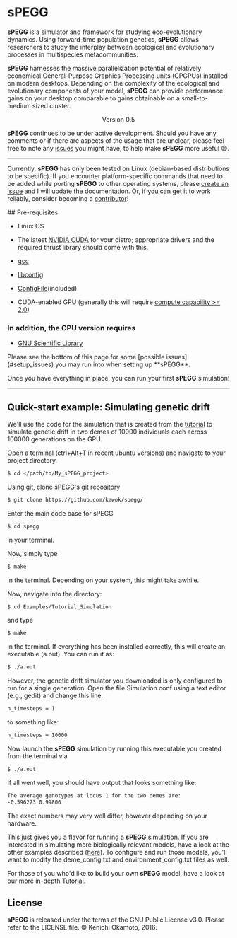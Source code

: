 # sPEGG


**sPEGG** is a simulator and framework for studying eco-evolutionary dynamics. Using forward-time population genetics, **sPEGG** allows researchers to study the interplay between ecological and evolutionary processes in multispecies metacommunities.

 **sPEGG** harnesses the massive parallelization potential of relatively economical General-Purpose Graphics Processing units (GPGPUs) installed on modern desktops. Depending on the complexity of the ecological and evolutionary components of your model, **sPEGG** can provide performance gains on your desktop comparable to gains obtainable on a small-to-medium sized cluster.

<center> Version 0.5 </center>

**sPEGG** continues to be under active development. Should you have any comments or if there are aspects of the usage that are unclear, please feel free to note any [issues](https://github.com/kewok/spegg/issues) you might have, to help make **sPEGG** more useful :smile:.

---


Currently, **sPEGG** has only been tested on Linux (debian-based distributions to be specific). If you encounter platform-specific commands that need to be added while porting **sPEGG** to other operating systems, please [create an issue](https://github.com/kewok/spegg/issues) and I will update the documentation. Or, if you can get it to work reliably, consider becoming a [contributor](https://github.com/kewok/spegg/contributors)!

<a name="prereqs">
## Pre-requisites
</a>

  * Linux OS

  * The latest [NVIDIA CUDA](https://developer.nvidia.com/cuda-downloads) for your distro; appropriate drivers and the required thrust library should come with this.
  
  * [gcc](https://gcc.gnu.org/)
  
  * [libconfig](http://www.hyperrealm.com/libconfig/)
  
  * [ConfigFile](http://ai.stanford.edu/~gal/Code/FindMotifs/ConfigFile.h)(included)
  
  * CUDA-enabled GPU (generally this will require [compute capability >= 2.0](http://en.wikipedia.org/wiki/CUDA#Supported_GPUs))
  
### In addition, the CPU version requires

  * [GNU Scientific Library](http://www.gnu.org/software/gsl/)
</a>  
Please see the bottom of this page for some [possible issues](#setup_issues) you may run into when setting up **sPEGG**.

Once you have everything in place, you can run your first **sPEGG** simulation!

***
##  Quick-start example: Simulating genetic drift </h4> </center>

We'll use the code for the simulation that is created from the [tutorial](https://github.com/kewok/spegg/Examples/Tutorial) to simulate genetic drift in two demes of 10000 individuals each across 100000 generations on the GPU.

Open a terminal (ctrl+Alt+T in recent ubuntu versions) and navigate to your project directory.

```sh
$ cd </path/to/My_sPEGG_project>
```

Using [git](http://git-scm.com/), clone sPEGG's git repository
```sh
$ git clone https://github.com/kewok/spegg/
```

Enter the main code base for sPEGG 

```sh
$ cd spegg
```
in your terminal.

Now, simply type 

```sh
$ make
```
in the terminal. Depending on your system, this might take awhile.

Now, navigate into the directory:

```sh
$ cd Examples/Tutorial_Simulation
```
and type

```sh
$ make
```

in the terminal. If everything has been installed correctly, this will create an executable (a.out). You can run it as:

```sh
$ ./a.out
```

However, the genetic drift simulator you downloaded is only configured to run for a single generation. Open the file Simulation.conf using a text editor (e.g., gedit) and change this line:

```sh
n_timesteps = 1
```

to something like:

```sh
n_timesteps = 10000
```

Now launch  the **sPEGG** simulation by running this executable you created from the terminal via 

```sh
$ ./a.out 
```

If all went well, you should have output that looks something like:

```sh
The average genotypes at locus 1 for the two demes are:
-0.596273 0.99806 
```

The exact numbers may very well differ, however depending on your hardware.

This just gives you a flavor for running a **sPEGG** simulation. If you are interested in simulating more biologically relevant models, have a look at the other examples described  ([here](arXiv.org)). To configure and run those models, you'll want to modify the deme_config.txt and environment_config.txt files as well.

For those of you who'd like to build your own **sPEGG** model, have a look at our more in-depth [Tutorial](https://github.com/kewok/spegg/Documentation/tutorial.md).

## License
**sPEGG** is released under the terms of the GNU Public License v3.0. Please refer to the LICENSE file. © Kenichi Okamoto, 2016.
